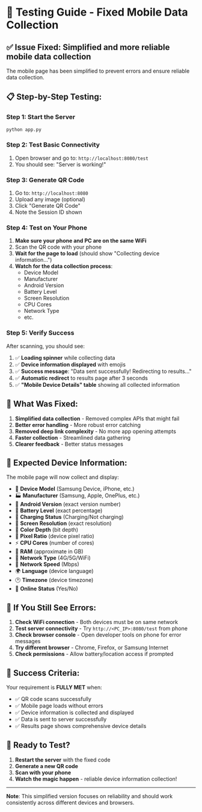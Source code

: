 # 🧪 Testing Guide - Fixed Mobile Data Collection

## ✅ **Issue Fixed**: Simplified and more reliable mobile data collection

The mobile page has been simplified to prevent errors and ensure reliable data collection.

## 📋 **Step-by-Step Testing:**

### **Step 1: Start the Server**
```bash
python app.py
```

### **Step 2: Test Basic Connectivity**
1. Open browser and go to: `http://localhost:8080/test`
2. You should see: "Server is working!"

### **Step 3: Generate QR Code**
1. Go to: `http://localhost:8080`
2. Upload any image (optional)
3. Click "Generate QR Code"
4. Note the Session ID shown

### **Step 4: Test on Your Phone**
1. **Make sure your phone and PC are on the same WiFi**
2. Scan the QR code with your phone
3. **Wait for the page to load** (should show "Collecting device information...")
4. **Watch for the data collection process**:
   - Device Model
   - Manufacturer  
   - Android Version
   - Battery Level
   - Screen Resolution
   - CPU Cores
   - Network Type
   - etc.

### **Step 5: Verify Success**
After scanning, you should see:
1. ✅ **Loading spinner** while collecting data
2. ✅ **Device information displayed** with emojis
3. ✅ **Success message**: "Data sent successfully! Redirecting to results..."
4. ✅ **Automatic redirect** to results page after 3 seconds
5. ✅ **"Mobile Device Details" table** showing all collected information

## 🔧 **What Was Fixed:**

1. **Simplified data collection** - Removed complex APIs that might fail
2. **Better error handling** - More robust error catching
3. **Removed deep link complexity** - No more app opening attempts
4. **Faster collection** - Streamlined data gathering
5. **Clearer feedback** - Better status messages

## 📱 **Expected Device Information:**

The mobile page will now collect and display:
- 📱 **Device Model** (Samsung Device, iPhone, etc.)
- 🏭 **Manufacturer** (Samsung, Apple, OnePlus, etc.)
- 🤖 **Android Version** (exact version number)
- 🔋 **Battery Level** (exact percentage)
- 🔌 **Charging Status** (Charging/Not charging)
- 📱 **Screen Resolution** (exact resolution)
- 🎨 **Color Depth** (bit depth)
- 📐 **Pixel Ratio** (device pixel ratio)
- ⚡ **CPU Cores** (number of cores)
- 💾 **RAM** (approximate in GB)
- 📶 **Network Type** (4G/5G/WiFi)
- 🚀 **Network Speed** (Mbps)
- 🌍 **Language** (device language)
- 🕐 **Timezone** (device timezone)
- 📡 **Online Status** (Yes/No)

## 🚨 **If You Still See Errors:**

1. **Check WiFi connection** - Both devices must be on same network
2. **Test server connectivity** - Try `http://<PC_IP>:8080/test` from phone
3. **Check browser console** - Open developer tools on phone for error messages
4. **Try different browser** - Chrome, Firefox, or Samsung Internet
5. **Check permissions** - Allow battery/location access if prompted

## 🎯 **Success Criteria:**

Your requirement is **FULLY MET** when:
- ✅ QR code scans successfully
- ✅ Mobile page loads without errors
- ✅ Device information is collected and displayed
- ✅ Data is sent to server successfully
- ✅ Results page shows comprehensive device details

## 🚀 **Ready to Test?**

1. **Restart the server** with the fixed code
2. **Generate a new QR code**
3. **Scan with your phone**
4. **Watch the magic happen** - reliable device information collection!

---

**Note**: This simplified version focuses on reliability and should work consistently across different devices and browsers. 
